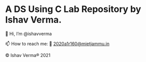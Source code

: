 # A DS Using C Lab Repository by Ishav Verma.

👋 Hi, I’m @ishavverma

📫 How to reach me: 📧 2020a1r160@mietjammu.in

© Ishav Verma® 2021
